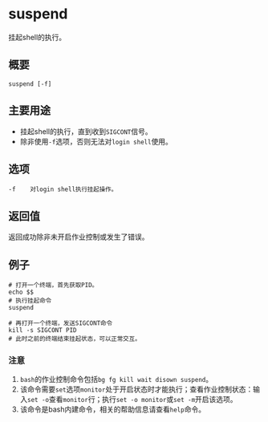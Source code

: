 # suspend

挂起shell的执行。

## 概要

```text
suspend [-f]
```

## 主要用途

* 挂起shell的执行，直到收到`SIGCONT`信号。
* 除非使用`-f`选项，否则无法对`login shell`使用。

## 选项

```text
-f    对login shell执行挂起操作。
```

## 返回值

返回成功除非未开启作业控制或发生了错误。

## 例子

```text
# 打开一个终端，首先获取PID。
echo $$
# 执行挂起命令
suspend
```

```text
# 再打开一个终端，发送SIGCONT命令
kill -s SIGCONT PID
# 此时之前的终端结束挂起状态，可以正常交互。
```

### 注意

1. `bash`的作业控制命令包括`bg fg kill wait disown suspend`。
2. 该命令需要`set`选项`monitor`处于开启状态时才能执行；查看作业控制状态：输入`set -o`查看`monitor`行；执行`set -o monitor`或`set -m`开启该选项。
3. 该命令是bash内建命令，相关的帮助信息请查看`help`命令。

